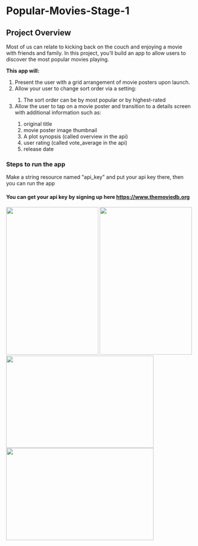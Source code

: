 # Popular-Movies-Stage-1

<h2>Project Overview</h2>
<p>Most of us can relate to kicking back on the couch and enjoying a movie with friends and family. 
In this project, you’ll build an app to allow users to discover the most popular movies playing.</p>

<b>This app will:</b>
<ol>
<li>Present the user with a grid arrangement of movie posters upon launch.</li>
<li>Allow your user to change sort order via a setting:</li>
<ol><li>The sort order can be by most popular or by highest-rated</li></ol>
<li>Allow the user to tap on a movie poster and transition to a details screen with additional information such as:</li>
<ol><li>original title</li>
<li>movie poster image thumbnail</li>
<li>A plot synopsis (called overview in the api)</li>
<li>user rating (called vote_average in the api)</li>
<li>release date</li>
</ol></ol>

<h3>Steps to run the app</h3>
<p>Make a string resource named "api_key" and put your api key there, then you can run the app</p>
<h4>You can get your api key by signing up here <a href="https://www.themoviedb.org">https://www.themoviedb.org</a></h4>

<img src="https://user-images.githubusercontent.com/18560483/41195280-c87733c6-6c47-11e8-9123-ff913d7f64fc.jpg" width="250" height="400"/> <img src="https://user-images.githubusercontent.com/18560483/41195282-d64e561e-6c47-11e8-8f1a-1a682e2becfb.jpg" width="250" height="400"/>
<img src="https://user-images.githubusercontent.com/18560483/41195286-e3d97732-6c47-11e8-82c5-7b4f608bf110.jpg" width="400" height="250"/> <img src="https://user-images.githubusercontent.com/18560483/41195290-f3c694cc-6c47-11e8-8810-7f4468d14f9e.jpg" width="400" height="250"/>
 
